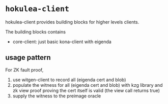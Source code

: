 # `hokulea-client`

hokulea-client provides building blocks for higher levels clients.

The building blocks contains
- core-client: just basic kona-client with eigenda

## usage pattern
For ZK fault proof,
1. use witgen-client to record all (eigenda cert and blob)
2. populate the witness for all (eigenda cert and blob) with kzg library and zk view proof proving the cert itself is valid (the view call returns true)
3. supply the witness to the preimage oracle
